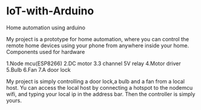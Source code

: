 # IoT-with-Arduino
Home automation using arduino


My project is a prototype for home automation, where you can control the remote home devices using your phone from anywhere inside your home.
Components used for hardware

1.Node mcu(ESP8266) 
2.DC motor
3.3 channel 5V relay
4.Motor driver
5.Bulb
6.Fan
7.A door lock

My project is simply controlling a door lock,a bulb and a fan from a local host.
Yu can access the local host by connecting a hotspot to the nodemcu wifi, and typing your local ip in the address bar.
Then the controller is simply yours.
